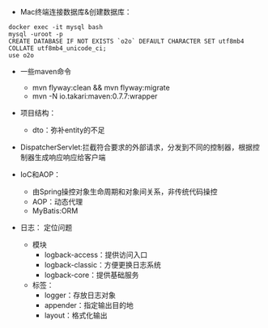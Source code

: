 
- Mac终端连接数据库&创建数据库：
```shell
docker exec -it mysql bash 
mysql -uroot -p
CREATE DATABASE IF NOT EXISTS `o2o` DEFAULT CHARACTER SET utf8mb4 COLLATE utf8mb4_unicode_ci;
use o2o
```
- 一些maven命令
  - mvn flyway:clean && mvn flyway:migrate
  - mvn -N io.takari:maven:0.7.7:wrapper
- 项目结构：
  - dto：弥补entity的不足

- DispatcherServlet:拦截符合要求的外部请求，分发到不同的控制器，根据控制器生成响应响应给客户端
- IoC和AOP：
  - 由Spring操控对象生命周期和对象间关系，非传统代码操控
  - AOP：动态代理
  - MyBatis:ORM
- 日志： 定位问题
  - 模块
    - logback-access：提供访问入口
    - logback-classic：方便更换日志系统
    - logback-core：提供基础服务
  - 标签：
    - logger：存放日志对象
    - appender：指定输出目的地
    - layout：格式化输出